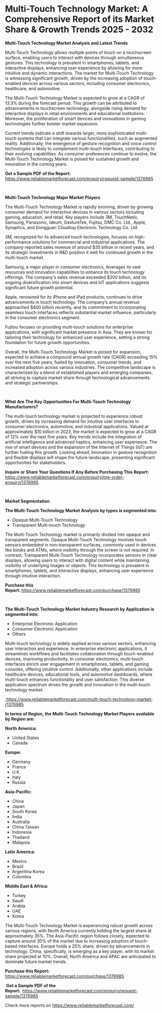 <p><h1>Multi-Touch Technology Market: A Comprehensive Report of its Market Share & Growth Trends 2025 - 2032</h1></p><p><strong>Multi-Touch Technology Market Analysis and Latest Trends</strong></p>
<p><p>Multi-Touch Technology allows multiple points of touch on a touchscreen surface, enabling users to interact with devices through simultaneous gestures. This technology is prevalent in smartphones, tablets, and interactive displays, enhancing user experience by allowing for more intuitive and dynamic interactions. The market for Multi-Touch Technology is witnessing significant growth, driven by the increasing adoption of touch-enabled devices across various sectors, including consumer electronics, healthcare, and automotive.</p><p>The Multi-Touch Technology Market is expected to grow at a CAGR of 13.3% during the forecast period. This growth can be attributed to advancements in touchscreen technology, alongside rising demand for interactive displays in retail environments and educational institutions. Moreover, the proliferation of smart devices and innovations in gaming technologies further bolster market expansion. </p><p>Current trends indicate a shift towards larger, more sophisticated multi-touch systems that can integrate various functionalities, such as augmented reality. Additionally, the emergence of gesture recognition and voice control technologies is likely to complement multi-touch interfaces, contributing to their evolving capabilities. As consumer preferences continue to evolve, the Multi-Touch Technology Market is poised for sustained growth and innovation in the coming years.</p></p>
<p><strong>Get a Sample PDF of the Report:&nbsp;</strong> <a href="https://www.reliablemarketforecast.com/enquiry/request-sample/1376985?utm_campaign=1834&utm_medium=2&utm_source=Github&utm_content=ia&utm_term=13012025&utm_id=multi-touch-technology">https://www.reliablemarketforecast.com/enquiry/request-sample/1376985</a></p>
<p>&nbsp;</p>
<p><strong>Multi-Touch Technology Major Market Players</strong></p>
<p><p>The Multi-Touch Technology Market is rapidly evolving, driven by growing consumer demand for interactive devices in various sectors including gaming, education, and retail. Key players include 3M, TouchNetix, Samsung, Panasonic, Ideum, GestureTek, Fujitsu, DMC Co. Ltd., Apple, Synaptics, and Dongguan Cloudtop Electronic Technology Co. Ltd.</p><p>3M, recognized for its advanced touch technologies, focuses on high-performance solutions for commercial and industrial applications. The company reported sales revenue of around $35 billion in recent years, and its strategic investments in R&D position it well for continued growth in the multi-touch market.</p><p>Samsung, a major player in consumer electronics, leverages its vast resources and innovation capabilities to enhance its touch technology offerings. The company's sales revenue exceeded $200 billion, and its ongoing diversification into smart devices and IoT applications suggests significant future growth potential.</p><p>Apple, renowned for its iPhone and iPad products, continues to drive advancements in touch technology. The company’s annual revenue approached $400 billion recently, and its commitment to incorporating seamless touch interfaces reflects substantial market influence, particularly in the consumer electronics segment.</p><p>Fujitsu focuses on providing multi-touch solutions for enterprise applications, with significant market presence in Asia. They are known for tailoring their technology for enhanced user experience, setting a strong foundation for future growth opportunities.</p><p>Overall, the Multi-Touch Technology Market is poised for expansion, expected to achieve a compound annual growth rate (CAGR) exceeding 15% over the next five years, fueled by innovation, consumer trends, and increased adoption across various industries. The competitive landscape is characterized by a blend of established players and emerging companies, all striving to capture market share through technological advancements and strategic partnerships.</p></p>
<p>&nbsp;</p>
<p><strong>What Are The Key Opportunities For Multi-Touch Technology Manufacturers?</strong></p>
<p><p>The multi-touch technology market is projected to experience robust growth, driven by increasing demand for intuitive user interfaces in consumer electronics, automotive, and industrial applications. Valued at approximately $10 billion in 2023, the market is expected to grow at a CAGR of 12% over the next five years. Key trends include the integration of artificial intelligence and advanced haptics, enhancing user experience. The rise of smart devices and the expansion of the Internet of Things (IoT) are further fueling this growth. Looking ahead, innovation in gesture recognition and flexible displays will shape the future landscape, presenting significant opportunities for stakeholders.</p></p>
<p><strong>Inquire or Share Your Questions If Any Before Purchasing This Report:</strong> <a href="https://www.reliablemarketforecast.com/enquiry/pre-order-enquiry/1376985?utm_campaign=1834&utm_medium=2&utm_source=Github&utm_content=ia&utm_term=13012025&utm_id=multi-touch-technology">https://www.reliablemarketforecast.com/enquiry/pre-order-enquiry/1376985</a></p>
<p>&nbsp;</p>
<p><strong>Market Segmentation</strong></p>
<p><strong>The Multi-Touch Technology Market Analysis by types is segmented into:</strong></p>
<p><ul><li>Opaque Multi-Touch Technology</li><li>Transparent Multi-touch Technology</li></ul></p>
<p><p>The Multi-Touch Technology market is primarily divided into opaque and transparent segments. Opaque Multi-Touch Technology involves touch sensors embedded in non-transparent surfaces, commonly used in devices like kiosks and ATMs, where visibility through the screen is not required. In contrast, Transparent Multi-Touch Technology incorporates sensors in clear displays, allowing users to interact with digital content while maintaining visibility of underlying images or objects. This technology is prevalent in smartphones, tablets, and interactive displays, enhancing user experience through intuitive interaction.</p></p>
<p><strong>Purchase this Report:&nbsp;</strong><a href="https://www.reliablemarketforecast.com/purchase/1376985?utm_campaign=1834&utm_medium=2&utm_source=Github&utm_content=ia&utm_term=13012025&utm_id=multi-touch-technology">https://www.reliablemarketforecast.com/purchase/1376985</a></p>
<p>&nbsp;</p>
<p><strong>The Multi-Touch Technology Market Industry Research by Application is segmented into:</strong></p>
<p><ul><li>Enterprise Electronic Application</li><li>Consumer Electronic Application</li><li>Others</li></ul></p>
<p><p>Multi-touch technology is widely applied across various sectors, enhancing user interaction and experience. In enterprise electronic applications, it streamlines workflows and facilitates collaboration through touch-enabled devices, improving productivity. In consumer electronics, multi-touch interfaces enrich user engagement in smartphones, tablets, and gaming consoles, offering intuitive control. Additionally, other applications include healthcare devices, educational tools, and automotive dashboards, where multi-touch enhances functionality and user satisfaction. This diverse application spectrum drives the growth and innovation in the multi-touch technology market.</p></p>
<p><a href="https://www.reliablemarketforecast.com/multi-touch-technology-market-r1376985?utm_campaign=1834&utm_medium=2&utm_source=Github&utm_content=ia&utm_term=13012025&utm_id=multi-touch-technology">&nbsp;https://www.reliablemarketforecast.com/multi-touch-technology-market-r1376985</a></p>
<p><strong>In terms of Region, the Multi-Touch Technology Market Players available by Region are:</strong></p>
<p>
    <p> <strong> North America: </strong>
        <ul>
            <li>United States</li>
            <li>Canada</li>
        </ul>
        </p> 
    <p> <strong> Europe: </strong>
        <ul>
            <li>Germany</li>
            <li>France</li>
            <li>U.K.</li>
            <li>Italy</li>
            <li>Russia</li>
        </ul>
        </p> 
    <p> <strong> Asia-Pacific: </strong>
        <ul>
            <li>China</li>
            <li>Japan</li>
            <li>South Korea</li>
            <li>India</li>
            <li>Australia</li>
            <li>China Taiwan</li>
            <li>Indonesia</li>
            <li>Thailand</li>
            <li>Malaysia</li>
        </ul>
        </p> 
    <p> <strong> Latin America: </strong>
        <ul>
            <li>Mexico</li>
            <li>Brazil</li>
            <li>Argentina Korea</li>
            <li>Colombia</li>
        </ul>
        </p> 
    <p> <strong> Middle East & Africa: </strong>
        <ul>
            <li>Turkey</li>
            <li>Saudi</li>
            <li>Arabia</li>
            <li>UAE</li>
            <li>Korea</li>
        </ul>
    </p>
    </p>
<p><p>The Multi-Touch Technology Market is experiencing robust growth across various regions, with North America currently holding the largest share at approximately 35%. The Asia-Pacific region follows closely, expected to capture around 30% of the market due to increasing adoption of touch-based interfaces. Europe holds a 25% share, driven by advancements in technology. China, specifically, is emerging as a key player, with its market share projected at 10%. Overall, North America and APAC are anticipated to dominate future market trends.</p></p>
<p><strong>Purchase this Report: </strong><a href="https://www.reliablemarketforecast.com/purchase/1376985?utm_campaign=1834&utm_medium=2&utm_source=Github&utm_content=ia&utm_term=13012025&utm_id=multi-touch-technology">https://www.reliablemarketforecast.com/purchase/1376985</a></p>
<p>&nbsp;<strong>Get a Sample PDF of the Report:&nbsp;&nbsp;</strong><a href="https://www.reliablemarketforecast.com/enquiry/request-sample/1376985?utm_campaign=1834&utm_medium=2&utm_source=Github&utm_content=ia&utm_term=13012025&utm_id=multi-touch-technology">https://www.reliablemarketforecast.com/enquiry/request-sample/1376985</a></p>
<p><strong></strong></p>
<p>Check more reports on <a href="https://www.reliablemarketforecast.com/?utm_campaign=1834&utm_medium=2&utm_source=Github&utm_content=ia&utm_term=13012025&utm_id=multi-touch-technology">https://www.reliablemarketforecast.com/</a></p>
